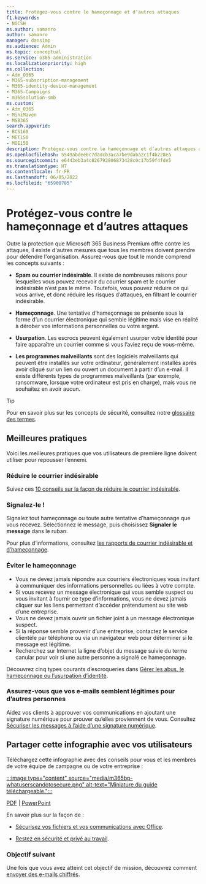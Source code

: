 ```yaml
---
title: Protégez-vous contre le hameçonnage et d’autres attaques
f1.keywords:
- NOCSH
ms.author: samanro
author: samanro
manager: dansimp
ms.audience: Admin
ms.topic: conceptual
ms.service: o365-administration
ms.localizationpriority: high
ms.collection:
- Adm_O365
- M365-subscription-management
- M365-identity-device-management
- M365-Campaigns
- m365solution-smb
ms.custom:
- Adm_O365
- MiniMaven
- MSB365
search.appverid:
- BCS160
- MET150
- MOE150
description: Protégez-vous contre le hameçonnage et d’autres attaques avec Microsoft 365.
ms.openlocfilehash: 5549abdee6c7dadcb3aca7be9daba2c1f4b228ea
ms.sourcegitcommit: e6443eb3a4c826792806873428c0c17b59f4fde5
ms.translationtype: HT
ms.contentlocale: fr-FR
ms.lasthandoff: 06/05/2022
ms.locfileid: "65900785"
---
```

# <a name="protect-yourself-against-phishing-and-other-attacks"></a>Protégez-vous contre le hameçonnage et d’autres attaques

Outre la protection que Microsoft 365 Business Premium offre contre les attaques, il existe d'autres mesures que tous les membres doivent prendre pour défendre l'organisation. Assurez-vous que tout le monde comprend les concepts suivants :

- **Spam ou courrier indésirable**. Il existe de nombreuses raisons pour lesquelles vous pouvez recevoir du courrier spam et le courrier indésirable n’est pas le même. Toutefois, vous pouvez réduire ce qui vous arrive, et donc réduire les risques d’attaques, en filtrant le courrier indésirable.

- **Hameçonnage**. Une tentative d’hameçonnage se présente sous la forme d’un courrier électronique qui semble légitime mais vise en réalité à dérober vos informations personnelles ou votre argent.

- **Usurpation**. Les escrocs peuvent également usurper votre identité pour faire apparaître un courrier comme si vous l’aviez reçu de vous-même. 

- **Les programmes malveillants** sont des logiciels malveillants qui peuvent être installés sur votre ordinateur, généralement installés après avoir cliqué sur un lien ou ouvert un document à partir d’un e-mail. Il existe différents types de programmes malveillants (par exemple, ransomware, lorsque votre ordinateur est pris en charge), mais vous ne souhaitez en avoir aucun. 

> [!TIP]
> Pour en savoir plus sur les concepts de sécurité, consultez notre [glossaire des termes](m365bp-glossary.md).

## <a name="best-practices"></a>Meilleures pratiques

Voici les meilleures pratiques que vos utilisateurs de première ligne doivent utiliser pour repousser l’ennemi.

### <a name="reduce-spam-mail"></a>Réduire le courrier indésirable

Suivez ces [10 conseils sur la façon de réduire le courrier indésirable](https://support.microsoft.com/office/10-tips-on-how-to-help-reduce-spam-55f756e8-688b-41c3-a086-8f68ccc592f6).

### <a name="report-it"></a>Signalez-le !

Signalez tout hameçonnage ou toute autre tentative d’hameçonnage que vous recevez. Sélectionnez le message, puis choisissez **Signaler le message** dans le ruban.

Pour plus d’informations, consultez [les rapports de courrier indésirable et d’hameçonnage](https://support.office.com/article/Use-the-Report-Message-add-in-b5caa9f1-cdf3-4443-af8c-ff724ea719d2).

### <a name="avoid-phishing"></a>Éviter le hameçonnage

- Vous ne devez jamais répondre aux courriers électroniques vous invitant à communiquer des informations personnelles ou liées à votre compte.
- Si vous recevez un message électronique qui vous semble suspect ou vous invitant à fournir ce type d’informations, vous ne devez jamais cliquer sur les liens permettant d’accéder prétendument au site web d’une entreprise.
- Vous ne devez jamais ouvrir un fichier joint à un message électronique suspect.
- Si la réponse semble provenir d’une entreprise, contactez le service clientèle par téléphone ou via un navigateur web pour déterminer si le message est légitime.
- Recherchez sur Internet la ligne d’objet du message suivie du terme canular pour voir si une autre personne a signalé ce hameçonnage.

Découvrez cinq types courants d’escroqueries dans [Gérer les abus, le hameçonnage ou l’usurpation d’identité](https://support.office.com/article/Deal-with-abuse-phishing-or-spoofing-in-Outlook-com-0d882ea5-eedc-4bed-aebc-079ffa1105a3).

### <a name="make-sure-your-emails-look-legitimate-to-others"></a>Assurez-vous que vos e-mails semblent légitimes pour d’autres personnes

Aidez vos clients à approuver vos communications en ajoutant une signature numérique pour prouver qu’elles proviennent de vous. Consultez [Sécuriser les messages à l’aide d’une signature numérique](https://support.office.com/article/secure-messages-by-using-a-digital-signature-549ca2f1-a68f-4366-85fa-b3f4b5856fc6).

## <a name="share-this-infographic-with-your-users"></a>Partager cette infographie avec vos utilisateurs

Téléchargez cette infographie avec des conseils pour vous et les membres de votre équipe de campagne ou de votre entreprise :

[:::image type="content" source="media/m365bp-whatuserscandotosecure.png" alt-text="Miniature du guide téléchargeable.":::](https://download.microsoft.com/download/9/1/f/91fa8f24-9953-4f33-9d87-a95624db5e0b/M365BPWhatCanUsersDoToSecure.pdf)

[PDF](https://download.microsoft.com/download/9/1/f/91fa8f24-9953-4f33-9d87-a95624db5e0b/M365BPWhatCanUsersDoToSecure.pdf) | [PowerPoint](https://download.microsoft.com/download/9/1/f/91fa8f24-9953-4f33-9d87-a95624db5e0b/M365BPWhatCanUsersDoToSecure.pptx)

En savoir plus sur la façon de :

- [Sécurisez vos fichiers et vos communications avec Office](https://support.microsoft.com/en-us/office/keep-your-files-and-communications-safe-with-office-c4ddc381-7395-42da-887c-8836a3bb975f).

- [Restez en sécurité et privé au travail](https://support.office.com/article/stay-secure-and-private-at-work-104c7d91-b25a-453d-beee-ba64b6c6fc2d).
  
### <a name="next-objective"></a>Objectif suivant

Une fois que vous avez atteint cet objectif de mission, découvrez comment [envoyer des e-mails chiffrés](send-encrypted-email.md). 
